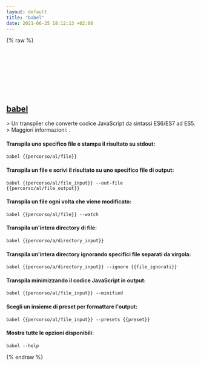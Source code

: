 ```yaml
---
layout: default
title: "babel"
date: 2021-06-25 18:12:13 +02:00
---
```

{% raw %}
<h2 id="babel">
  <a href="/it/common/babel.html">babel</a> <a href="#babel"><svg class="icon">
    <use href="/assets/images/unicode_sprite.svg#link" />
  </svg></a>
</h2>
> Un transpiler che converte codice JavaScript da sintassi ES6/ES7 ad ES5.
> Maggiori informazioni: <https://babeljs.io/>.

#### Transpila uno specifico file e stampa il risultato su stdout:
```shell
babel {{percorso/al/file}}
```
#### Transpila un file e scrivi il risultato su uno specifico file di output:
```shell
babel {{percorso/al/file_input}} --out-file {{percorso/al/file_output}}
```
#### Transpila un file ogni volta che viene modificato:
```shell
babel {{percorso/al/file}} --watch
```
#### Transpila un'intera directory di file:
```shell
babel {{percorso/a/directory_input}}
```
#### Transpila un'intera directory ignorando specifici file separati da virgola:
```shell
babel {{percorso/a/directory_input}} --ignore {{file_ignorati}}
```
#### Transpila minimizzando il codice JavaScript in output:
```shell
babel {{percorso/al/file_input}} --minified
```
#### Scegli un insieme di preset per formattare l'output:
```shell
babel {{percorso/al/file_input}} --presets {{preset}}
```
#### Mostra tutte le opzioni disponibili:
```shell
babel --help
```
{% endraw %}